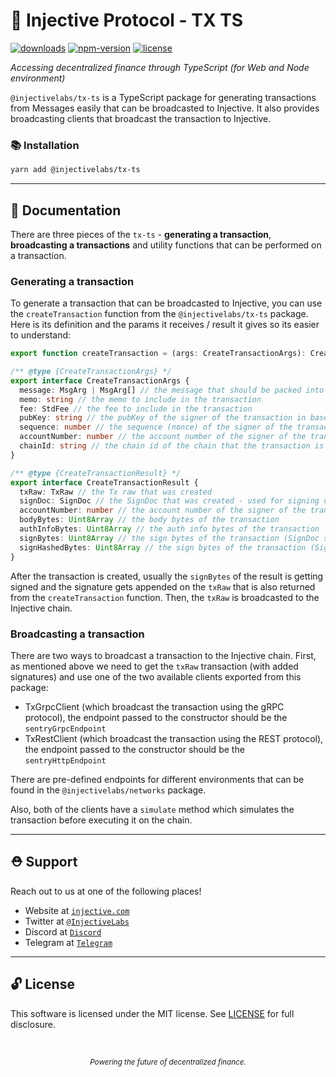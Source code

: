 # 🌟 Injective Protocol - TX TS

[![downloads](https://img.shields.io/npm/dm/@injectivelabs/tx-ts.svg)](https://www.npmjs.com/package/@injectivelabs/tx-ts)
[![npm-version](https://img.shields.io/npm/v/@injectivelabs/tx-ts.svg)](https://www.npmjs.com/package/@injectivelabs/tx-ts)
[![license](https://img.shields.io/npm/l/express.svg)]()

_Accessing decentralized finance through TypeScript (for Web and Node environment)_

`@injectivelabs/tx-ts` is a TypeScript package for generating transactions from Messages easily that can be broadcasted to Injective. It also provides broadcasting clients that broadcast the transaction to Injective.

### 📚 Installation

```bash
yarn add @injectivelabs/tx-ts
```

---

## 📖 Documentation

There are three pieces of the `tx-ts` - **generating a transaction**, **broadcasting a transactions** and utility functions that can be performed on a transaction.

### Generating a transaction

To generate a transaction that can be broadcasted to Injective, you can use the `createTransaction` function from the `@injectivelabs/tx-ts` package. Here is its definition and the params it receives / result it gives so its easier to understand:

```ts
export function createTransaction = (args: CreateTransactionArgs): CreateTransactionResult

/** @type {CreateTransactionArgs} */
export interface CreateTransactionArgs {
  message: MsgArg | MsgArg[] // the message that should be packed into the transaction
  memo: string // the memo to include in the transaction
  fee: StdFee // the fee to include in the transaction
  pubKey: string // the pubKey of the signer of the transaction in base64
  sequence: number // the sequence (nonce) of the signer of the transaction
  accountNumber: number // the account number of the signer of the transaction
  chainId: string // the chain id of the chain that the transaction is going to be broadcasted to
}

/** @type {CreateTransactionResult} */
export interface CreateTransactionResult {
  txRaw: TxRaw // the Tx raw that was created
  signDoc: SignDoc // the SignDoc that was created - used for signing of the transaction
  accountNumber: number // the account number of the signer of the transaction
  bodyBytes: Uint8Array // the body bytes of the transaction
  authInfoBytes: Uint8Array // the auth info bytes of the transaction
  signBytes: Uint8Array // the sign bytes of the transaction (SignDoc serialized to binary)
  signHashedBytes: Uint8Array // the sign bytes of the transaction (SignDoc serialized to binary) and hashed using keccak256
}
```

After the transaction is created, usually the `signBytes` of the result is getting signed and the signature gets appended on the `txRaw` that is also returned from the `createTransaction` function. Then, the `txRaw` is broadcasted to the Injective chain.

### Broadcasting a transaction

There are two ways to broadcast a transaction to the Injective chain. First, as mentioned above we need to get the `txRaw` transaction (with added signatures) and use one of the two available clients exported from this package:

- TxGrpcClient (which broadcast the transaction using the gRPC protocol), the endpoint passed to the constructor should be the `sentryGrpcEndpoint`
- TxRestClient (which broadcast the transaction using the REST protocol), the endpoint passed to the constructor should be the `sentryHttpEndpoint`

There are pre-defined endpoints for different environments that can be found in the `@injectivelabs/networks` package.

Also, both of the clients have a `simulate` method which simulates the transaction before executing it on the chain.

---

## ⛑ Support

Reach out to us at one of the following places!

- Website at <a href="https://injective.com" target="_blank">`injective.com`</a>
- Twitter at <a href="https://twitter.com/InjectiveLabs" target="_blank">`@InjectiveLabs`</a>
- Discord at <a href="https://discord.com/invite/NK4qdbv" target="_blank">`Discord`</a>
- Telegram at <a href="https://t.me/joininjective" target="_blank">`Telegram`</a>

---

## 🔓 License

This software is licensed under the MIT license. See [LICENSE](./LICENSE) for full disclosure.

<p>&nbsp;</p>
<div align="center">
  <sub><em>Powering the future of decentralized finance.</em></sub>
</div>
